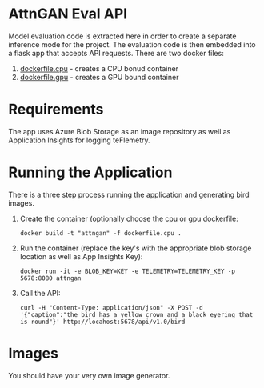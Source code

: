 # AttnGAN Eval API
Model evaluation code is extracted here in order to create a separate inference mode for the project. The evaluation code is then embedded into a flask app that accepts API requests. 
There are two docker files:
1. [dockerfile.cpu](dockerfile.cpu) - creates a CPU bonud container
2. [dockerfile.gpu](dockerfile.gpu) - creates a GPU bound container

# Requirements
The app uses Azure Blob Storage as an image repository as well as Application Insights for logging teFlemetry.

# Running the Application
There is a three step process running the application and generating bird images.
1. Create the container (optionally choose the cpu or gpu dockerfile: 
   ```
   docker build -t "attngan" -f dockerfile.cpu .
   ``` 
2. Run the container (replace the key's with the appropriate blob storage location as well as App Insights Key): 
    ```
    docker run -it -e BLOB_KEY=KEY -e TELEMETRY=TELEMETRY_KEY -p 5678:8080 attngan
    ```
3. Call the API: 
   ```
   curl -H "Content-Type: application/json" -X POST -d '{"caption":"the bird has a yellow crown and a black eyering that is round"}' http://locahost:5678/api/v1.0/bird
   ```

# Images
You should have your very own image generator.


